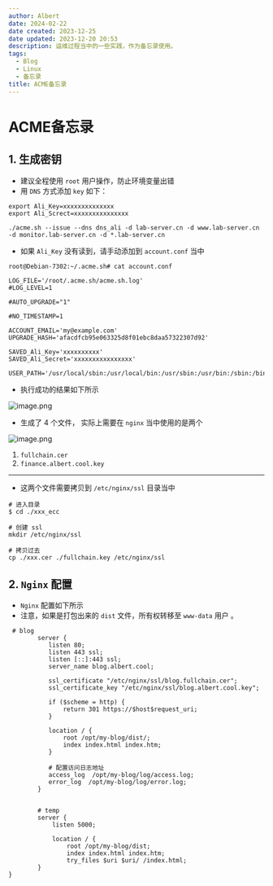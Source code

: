 ```yaml
---
author: Albert
date: 2024-02-22
date created: 2023-12-25
date updated: 2023-12-20 20:53
description: 运维过程当中的一些实践，作为备忘录使用。
tags:
  - Blog
  - Linux
  - 备忘录
title: ACME备忘录
---
```


# ACME备忘录

## 1. 生成密钥

- 建议全程使用 `root` 用户操作，防止环境变量出错
- 用 `DNS` 方式添加 `key` 如下：

```shell
export Ali_Key=xxxxxxxxxxxxxx
export Ali_Screct=xxxxxxxxxxxxxxx

./acme.sh --issue --dns dns_ali -d lab-server.cn -d www.lab-server.cn -d monitor.lab-server.cn -d *.lab-server.cn
```

- 如果 `Ali_Key` 没有读到，请手动添加到 `account.conf` 当中

```shell
root@Debian-7302:~/.acme.sh# cat account.conf

LOG_FILE='/root/.acme.sh/acme.sh.log'
#LOG_LEVEL=1

#AUTO_UPGRADE="1"

#NO_TIMESTAMP=1

ACCOUNT_EMAIL='my@example.com'
UPGRADE_HASH='afacdfcb95e063325d8f01ebc8daa57322307d92'

SAVED_Ali_Key='xxxxxxxxxx'
SAVED_Ali_Secret='xxxxxxxxxxxxxxxx'

USER_PATH='/usr/local/sbin:/usr/local/bin:/usr/sbin:/usr/bin:/sbin:/bin'
```

- 执行成功的结果如下所示

![image.png](https://img-20221128.oss-cn-shanghai.aliyuncs.com/img-2023-05/20231220220020.png)

- 生成了 4 个文件， 实际上需要在 `nginx` 当中使用的是两个

![image.png](https://img-20221128.oss-cn-shanghai.aliyuncs.com/img-2023-05/20231220220155.png)

1. `fullchain.cer`
2. `finance.albert.cool.key`

---

- 这两个文件需要拷贝到 `/etc/nginx/ssl` 目录当中

```shell
# 进入目录
$ cd ./xxx_ecc

# 创建 ssl
mkdir /etc/nginx/ssl

# 拷贝过去
cp ./xxx.cer ./fullchain.key /etc/nginx/ssl

```

## 2. `Nginx` 配置

- `Nginx` 配置如下所示
- 注意，如果是打包出来的 `dist` 文件，所有权转移至 `www-data` 用户 。

```shell
 # blog
        server {
           listen 80;
           listen 443 ssl;
           listen [::]:443 ssl;
           server_name blog.albert.cool;

           ssl_certificate "/etc/nginx/ssl/blog.fullchain.cer";
           ssl_certificate_key "/etc/nginx/ssl/blog.albert.cool.key";

           if ($scheme = http) {
               return 301 https://$host$request_uri;
           }

           location / {
               root /opt/my-blog/dist/;
               index index.html index.htm;
           }

           # 配置访问日志地址
           access_log  /opt/my-blog/log/access.log;
           error_log  /opt/my-blog/log/error.log;
        }


        # temp
        server {
            listen 5000;

            location / {
                root /opt/my-blog/dist;
                index index.html index.htm;
                try_files $uri $uri/ /index.html;
        }
}

```
